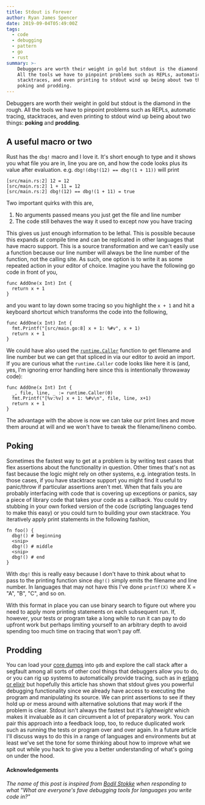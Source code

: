 ```yaml
---
title: Stdout is Forever
author: Ryan James Spencer
date: 2019-09-04T05:49:00Z
tags:
  - code
  - debugging
  - pattern
  - go
  - rust
summary: >-
    Debuggers are worth their weight in gold but stdout is the diamond in the rough.
    All the tools we have to pinpoint problems such as REPLs, automatic tracing,
    stacktraces, and even printing to stdout wind up being about two things:
    poking and prodding.
---
```


Debuggers are worth their weight in gold but stdout is the diamond in the rough.
All the tools we have to pinpoint problems such as REPLs, automatic tracing,
stacktraces, and even printing to stdout wind up being about two things:
**poking** and **prodding**.

## A useful macro or two

Rust has the `dbg!` macro and I love it. It's short enough to type and it shows
you what file you are in, line you are on, and how the code looks plus its
value after evaluation. e.g. `dbg!(dbg!(12) == dbg!(1 + 11))` will print

```
[src/main.rs:2] 12 = 12
[src/main.rs:2] 1 + 11 = 12
[src/main.rs:2] dbg!(12) == dbg!(1 + 11) = true
```

Two important quirks with this are,

1. No arguments passed means you just get the file and line number
2. The code still behaves the way it used to except now you have tracing

This gives us just enough information to be lethal. This is possible because
this expands at compile time and can be replicated in other languages that have
macro support. This is a source transformation and we can't easily use a
function because our line number will always be the line number of the function,
not the calling site. As such, one option is to write it as some repeated action
in your editor of choice. Imagine you have the following go code in front of
you,

```
func AddOne(x Int) Int {
  return x + 1
}
```

and you want to lay down some tracing so you highlight the `x + 1` and hit a
keyboard shortcut which transforms the code into the following,

```
func AddOne(x Int) Int {
  fmt.Printf("[src/main.go:8] x + 1: %#v", x + 1)
  return x + 1
}
```

We could have also used the
[`runtime.Caller`](https://golang.org/pkg/runtime/#Caller) function to get
filename and line number but we can get that spliced in via our editor to avoid
an import. If you are curious what the `runtime.Caller` code looks like here it
is (and, yes, I'm ignoring error handling here since this is intentionally
throwaway code):

```
func AddOne(x Int) Int {
  _, file, line, _ := runtime.Caller(0)
  fmt.Printf("[%v:%v] x + 1: %#v\n", file, line, x+1)
  return x + 1
}
```

The advantage with the above is now we can take our print lines and move them
around at will and we won't have to tweak the filename/lineno combo.

## Poking

Sometimes the fastest way to get at a problem is by writing test cases that flex
assertions about the functionality in question. Other times that's not as fast
because the logic might rely on other systems, e.g. integration tests. In those
cases, if you have stacktrace support you might find it useful to panic/throw if
particular assertions aren't met. When that fails you are probably interfacing
with code that is covering up exceptions or panics, say a piece of library code
that takes your code as a callback. You could try stubbing in your own forked
version of the code (scripting languages tend to make this easy) or you could
turn to building your own stacktrace. You iteratively apply print statements in
the following fashion,

```
fn foo() {
  dbg!() # beginning
  <snip>
  dbg!() # middle
  <snip>
  dbg!() # end
}
```

With `dbg!` this is really easy because I don't have to think
about what to pass to the printing function since `dbg!()` simply
emits the filename and line number. In languages that may not have this I've
done `printf(X)` where X = "A", "B", "C", and so on.

With this format in place you can use binary search to figure out where you need
to apply more printing statements on each subsequent run. If, however, your
tests or program take a long while to run it can pay to do upfront work but
perhaps limiting yourself to an arbitrary depth to avoid spending too much time
on tracing that won't pay off.

## Prodding

You can load your [core
dumps](https://jvns.ca/blog/2018/04/28/debugging-a-segfault-on-linux/) into
`gdb` and explore the call stack after a segfault among all sorts of other cool
things that debuggers allow you to do, or you can rig up systems to
automatically provide tracing, such as in [erlang or
elixir](http://erlang.org/doc/man/dbg.html) but hopefully this article has shown
that stdout gives you powerful debugging functionality since we already have
access to executing the program and manipulating its source. We can print
assertions to see if they hold up or mess around with alternative solutions that
may work if the problem is clear. Stdout isn't always the fastest but it's
_lightweight_ which makes it invaluable as it can circumvent a lot of
preparatory work. You can pair this approach into a feedback loop, too, to
reduce duplicated work such as running the tests or program over and over again.
In a future article I'll discuss ways to do this in a range of languages and
environments but at least we've set the tone for some thinking about how to
improve what we spit out while you hack to give you a better understanding of
what's going on under the hood.

#### Acknowledgements

_The name of this post is inspired from [Bodil
Stokke](https://twitter.com/bodil/status/878563460233277440?s=20) when
responding to what "What are everyone's fave debugging tools for languages you
write code in?"_
